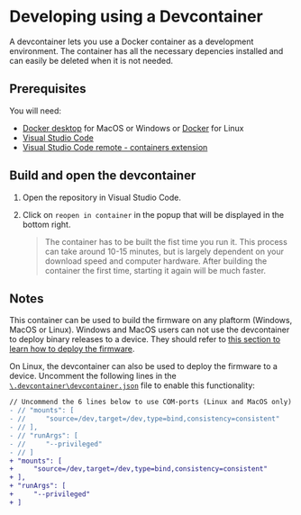 # Developing using a Devcontainer

A devcontainer lets you use a Docker container as a development environment. The container has all the necessary depencies installed and can easily be deleted when it is not needed.

## Prerequisites

You will need:

-   [Docker desktop](https://docs.docker.com/desktop/) for MacOS or Windows or
    [Docker](https://docs.docker.com/engine/) for Linux
-   [Visual Studio Code](https://code.visualstudio.com/)
-   [Visual Studio Code remote - containers extension](https://marketplace.visualstudio.com/items?itemName=ms-vscode-remote.remote-containers)

## Build and open the devcontainer

1. Open the repository in Visual Studio Code.
2. Click on `reopen in container` in the popup that will be displayed in the bottom right.
    
    > The container has to be built the fist time you run it. This process can take around 10-15 minutes, but is largely dependent on your download speed and computer hardware. After building the container the first time, starting it again will be much faster.

## Notes

This container can be used to build the firmware on any plaftorm (Windows, MacOS or Linux). Windows and MacOS users can not use the devcontainer to deploy binary releases to a device. They should refer to [this section to learn how to deploy the firmware](../deploying/prerequisites.md).

On Linux, the devcontainer can also be used to deploy the firmware to a device. Uncomment the following lines in the [`\.devcontainer\devcontainer.json`](https://github.com/energietransitie/twomes-generic-esp-firmware/blob/main/.devcontainer/devcontainer.json) file to enable this functionality:

```diff
// Uncommend the 6 lines below to use COM-ports (Linux and MacOS only)
- // "mounts": [
- //     "source=/dev,target=/dev,type=bind,consistency=consistent"
- // ],
- // "runArgs": [
- //     "--privileged"
- // ]
+ "mounts": [
+     "source=/dev,target=/dev,type=bind,consistency=consistent"
+ ],
+ "runArgs": [
+     "--privileged"
+ ]
```
